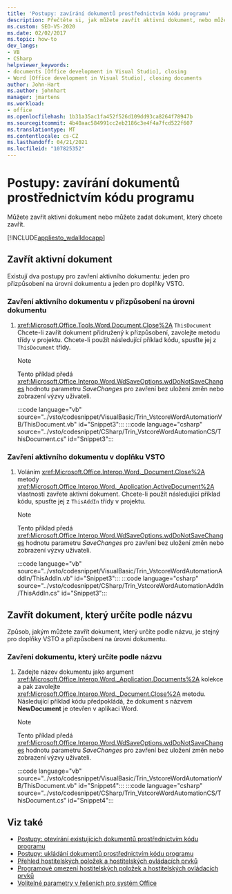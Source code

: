 ```yaml
---
title: 'Postupy: zavírání dokumentů prostřednictvím kódu programu'
description: Přečtěte si, jak můžete zavřít aktivní dokument, nebo můžete zadat systém Microsoft Office dokument aplikace Word, který chcete zavřít.
ms.custom: SEO-VS-2020
ms.date: 02/02/2017
ms.topic: how-to
dev_langs:
- VB
- CSharp
helpviewer_keywords:
- documents [Office development in Visual Studio], closing
- Word [Office development in Visual Studio], closing documents
author: John-Hart
ms.author: johnhart
manager: jmartens
ms.workload:
- office
ms.openlocfilehash: 1b31a35ac1fa452f526d109dd93ca8264f78947b
ms.sourcegitcommit: 4b40aac584991cc2eb2186c3e4f4a7fcd522f607
ms.translationtype: MT
ms.contentlocale: cs-CZ
ms.lasthandoff: 04/21/2021
ms.locfileid: "107825352"
---
```

# <a name="how-to-programmatically-close-documents"></a>Postupy: zavírání dokumentů prostřednictvím kódu programu
  Můžete zavřít aktivní dokument nebo můžete zadat dokument, který chcete zavřít.

 [!INCLUDE[appliesto_wdalldocapp](../vsto/includes/appliesto-wdalldocapp-md.md)]

## <a name="close-the-active-document"></a>Zavřít aktivní dokument
 Existují dva postupy pro zavření aktivního dokumentu: jeden pro přizpůsobení na úrovni dokumentu a jeden pro doplňky VSTO.

### <a name="to-close-the-active-document-in-a-document-level-customization"></a>Zavření aktivního dokumentu v přizpůsobení na úrovni dokumentu

1. <xref:Microsoft.Office.Tools.Word.Document.Close%2A> `ThisDocument` Chcete-li zavřít dokument přidružený k přizpůsobení, zavolejte metodu třídy v projektu. Chcete-li použít následující příklad kódu, spusťte jej z `ThisDocument` třídy.

    > [!NOTE]
    > Tento příklad předá <xref:Microsoft.Office.Interop.Word.WdSaveOptions.wdDoNotSaveChanges> hodnotu parametru *SaveChanges* pro zavření bez uložení změn nebo zobrazení výzvy uživateli.

     :::code language="vb" source="../vsto/codesnippet/VisualBasic/Trin_VstcoreWordAutomationVB/ThisDocument.vb" id="Snippet3":::
     :::code language="csharp" source="../vsto/codesnippet/CSharp/Trin_VstcoreWordAutomationCS/ThisDocument.cs" id="Snippet3":::

### <a name="to-close-the-active-document-in-a-vsto-add-in"></a>Zavření aktivního dokumentu v doplňku VSTO

1. Voláním <xref:Microsoft.Office.Interop.Word._Document.Close%2A> metody <xref:Microsoft.Office.Interop.Word._Application.ActiveDocument%2A> vlastnosti zavřete aktivní dokument. Chcete-li použít následující příklad kódu, spusťte jej z `ThisAddIn` třídy v projektu.

    > [!NOTE]
    > Tento příklad předá <xref:Microsoft.Office.Interop.Word.WdSaveOptions.wdDoNotSaveChanges> hodnotu parametru *SaveChanges* pro zavření bez uložení změn nebo zobrazení výzvy uživateli.

     :::code language="vb" source="../vsto/codesnippet/VisualBasic/Trin_VstcoreWordAutomationAddIn/ThisAddIn.vb" id="Snippet3":::
     :::code language="csharp" source="../vsto/codesnippet/CSharp/Trin_VstcoreWordAutomationAddIn/ThisAddIn.cs" id="Snippet3":::

## <a name="close-a-document-that-you-specify-by-name"></a>Zavřít dokument, který určíte podle názvu
 Způsob, jakým můžete zavřít dokument, který určíte podle názvu, je stejný pro doplňky VSTO a přizpůsobení na úrovni dokumentu.

### <a name="to-close-a-document-that-you-specify-by-name"></a>Zavření dokumentu, který určíte podle názvu

1. Zadejte název dokumentu jako argument <xref:Microsoft.Office.Interop.Word._Application.Documents%2A> kolekce a pak zavolejte <xref:Microsoft.Office.Interop.Word._Document.Close%2A> metodu. Následující příklad kódu předpokládá, že dokument s názvem **NewDocument** je otevřen v aplikaci Word.

    > [!NOTE]
    > Tento příklad předá <xref:Microsoft.Office.Interop.Word.WdSaveOptions.wdDoNotSaveChanges> hodnotu parametru *SaveChanges* pro zavření bez uložení změn nebo zobrazení výzvy uživateli.

     :::code language="vb" source="../vsto/codesnippet/VisualBasic/Trin_VstcoreWordAutomationVB/ThisDocument.vb" id="Snippet4":::
     :::code language="csharp" source="../vsto/codesnippet/CSharp/Trin_VstcoreWordAutomationCS/ThisDocument.cs" id="Snippet4":::

## <a name="see-also"></a>Viz také
- [Postupy: otevírání existujících dokumentů prostřednictvím kódu programu](../vsto/how-to-programmatically-open-existing-documents.md)
- [Postupy: ukládání dokumentů prostřednictvím kódu programu](../vsto/how-to-programmatically-save-documents.md)
- [Přehled hostitelských položek a hostitelských ovládacích prvků](../vsto/host-items-and-host-controls-overview.md)
- [Programové omezení hostitelských položek a hostitelských ovládacích prvků](../vsto/programmatic-limitations-of-host-items-and-host-controls.md)
- [Volitelné parametry v řešeních pro systém Office](../vsto/optional-parameters-in-office-solutions.md)
